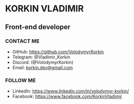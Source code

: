 # **KORKIN VLADIMIR**
## Front-end developer
### CONTACT ME
* GitHub: https://github.com/VolodymyrKorkin
* Telegram: @Vladimir_Korkin
* Discord: (@VolodymyrKorkin)
* Email: korkin.dev@gmail.com
### FOLLOW ME
* LinkedIn: https://www.linkedin.com/in/volodymyr-korkin/
* Facebook: https://www.facebook.com/KorkinVladimir